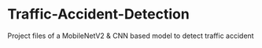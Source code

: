 # Traffic-Accident-Detection
Project files of a MobileNetV2 &amp; CNN based model to detect traffic accident
